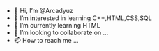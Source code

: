 - 👋 Hi, I’m @Arcadyuz
- 👀 I’m interested in learning C++,HTML,CSS,SQL
- 🌱 I’m currently learning HTML
- 💞️ I’m looking to collaborate on ...
- 📫 How to reach me ...

<!---
Arcadyuz/Arcadyuz is a ✨ special ✨ repository because its `README.md` (this file) appears on your GitHub profile.
You can click the Preview link to take a look at your changes.
--->
